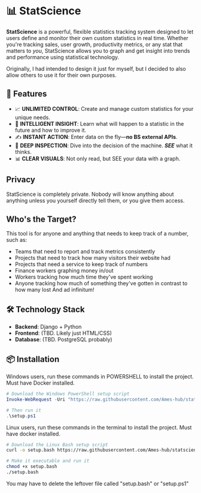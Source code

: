 # 📊 StatScience

**StatScience** is a powerful, flexible statistics tracking system designed to let users define and monitor their own custom statistics in real time. Whether you're tracking sales, user growth, productivity metrics, or any stat that matters to *you*, StatScience allows you to graph and get insight into trends and performance using statistical technology.

Originally, I had intended to design it just for myself, but I decided to also allow others to use it for their own purposes.

## 🚀 Features

* 📈 **UNLIMITED CONTROL**: Create and manage custom statistics for your unique needs.
* 🧠 **INTELLIGENT INSIGHT**: Learn what will happen to a statistic in the future and how to improve it.
* ✍️ **INSTANT ACTION**: Enter data on the fly—**no BS external APIs**.
* 🔎 **DEEP INSPECTION**: Dive into the decision of the machine. ***SEE*** what it thinks.
* 📊 **CLEAR VISUALS**: Not only read, but SEE your data with a graph.

## Privacy
StatScience is completely private. Nobody will know anything about anything unless you yourself directly tell them, or you give them access.

## Who's the Target?
This tool is for anyone and anything that needs to keep track of a number, such as:
- Teams that need to report and track metrics consistently
- Projects that need to track how many visitors their website had
- Projects that need a service to keep track of numbers
- Finance workers graphing money in/out
- Workers tracking how much time they've spent working
- Anyone tracking how much of something they've gotten in contrast to how many lost
And ad infinitum!

## 🛠️ Technology Stack

- **Backend**: Django + Python
- **Frontend**: (TBD. Likely just HTML/CSS)
- **Database**: (TBD. PostgreSQL probably)

## 📦 Installation

Windows users, run these commands in POWERSHELL to install
the project. Must have Docker installed.
```powershell
# Download the Windows PowerShell setup script
Invoke-WebRequest -Uri "https://raw.githubusercontent.com/Ames-hub/statscience/main/setupscripts/setup.ps1" -OutFile "setup.ps1"

# Then run it
.\setup.ps1
```

Linux users, run these commands in the terminal to install
the project. Must have docker installed.
```bash
# Download the Linux Bash setup script
curl -o setup.bash https://raw.githubusercontent.com/Ames-hub/statscience/main/setupscripts/setup.bash

# Make it executable and run it
chmod +x setup.bash
./setup.bash
```

You may have to delete the leftover file called "setup.bash" or "setup.ps1" 

